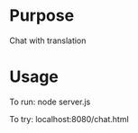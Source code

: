 # Purpose
Chat with translation
# Usage 

To run: node server.js

To try: localhost:8080/chat.html

